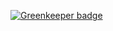 

[![Greenkeeper badge](https://badges.greenkeeper.io/iSarCasm/neglector-js.svg)](https://greenkeeper.io/)